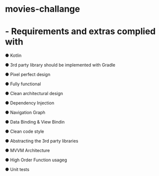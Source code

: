 # movies-challange

 # - Requirements and extras complied with

● Kotlin

● 3rd party library should be implemented with Gradle

● Pixel perfect design

● Fully functional

● Clean architectural design

● Dependency Injection

● Navigation Graph

● Data Binding & View Bindin

● Clean code style

● Abstracting the 3rd party libraries

● MVVM Architecture

● High Order Function usageg

● Unit tests
